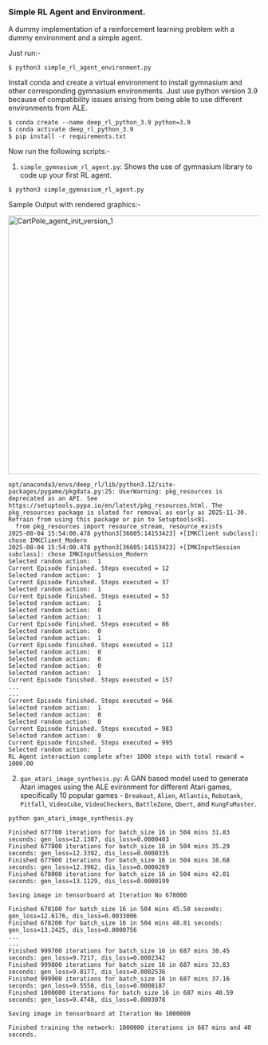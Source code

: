 ### Simple RL Agent and Environment.

A dummy implementation of a reinforcement learning problem
with a dummy environment and a simple agent.

Just run:-
```
$ python3 simple_rl_agent_environment.py
```

Install conda and create a virtual environment to install gymnasium
and other corresponding gymnasium environments. Just use python version 3.9
because of compatibility issues arising from being able to use different
environments from ALE.
```
$ conda create --name deep_rl_python_3.9 python=3.9
$ conda activate deep_rl_python_3.9
$ pip install -r requirements.txt
```

Now run the following scripts:-
1) `simple_gymnasium_rl_agent.py`: Shows the use of gymnasium library to code up your first RL agent.
```
$ python3 simple_gymnasium_rl_agent.py
```

Sample Output with rendered graphics:-

<img width="2221" height="519" alt="CartPole_agent_init_version_1" src="https://github.com/user-attachments/assets/f9e6584e-ec4a-4fed-82bd-198af08e82c2" />

```
opt/anaconda3/envs/deep_rl/lib/python3.12/site-packages/pygame/pkgdata.py:25: UserWarning: pkg_resources is deprecated as an API. See https://setuptools.pypa.io/en/latest/pkg_resources.html. The pkg_resources package is slated for removal as early as 2025-11-30. Refrain from using this package or pin to Setuptools<81.
  from pkg_resources import resource_stream, resource_exists
2025-08-04 15:54:00.478 python3[36605:14153423] +[IMKClient subclass]: chose IMKClient_Modern
2025-08-04 15:54:00.478 python3[36605:14153423] +[IMKInputSession subclass]: chose IMKInputSession_Modern
Selected random action:  1
Current Episode finished. Steps executed = 12
Selected random action:  1
Current Episode finished. Steps executed = 37
Selected random action:  1
Current Episode finished. Steps executed = 53
Selected random action:  1
Selected random action:  0
Selected random action:  1
Current Episode finished. Steps executed = 86
Selected random action:  0
Selected random action:  1
Current Episode finished. Steps executed = 113
Selected random action:  0
Selected random action:  0
Selected random action:  0
Selected random action:  1
Current Episode finished. Steps executed = 157
...
...
Current Episode finished. Steps executed = 966
Selected random action:  1
Selected random action:  0
Selected random action:  0
Current Episode finished. Steps executed = 983
Selected random action:  0
Current Episode finished. Steps executed = 995
Selected random action:  1
RL Agent interaction complete after 1000 steps with total reward = 1000.00
```

2) `gan_atari_image_synthesis.py`: A GAN based model used to generate Atari images using the ALE evironment for different Atari games, specifically 10 popular games - `Breakout`, `Alien`, `Atlantis`, `Robotank`, `Pitfall`, `VideoCube`, `VideoCheckers`, `BattleZone`, `Qbert`, and `KungFuMaster`.
```
python gan_atari_image_synthesis.py
```

```
Finished 677700 iterations for batch_size 16 in 504 mins 31.83 seconds: gen_loss=12.1387, dis_loss=0.0000403
Finished 677800 iterations for batch_size 16 in 504 mins 35.29 seconds: gen_loss=12.3392, dis_loss=0.0000335
Finished 677900 iterations for batch_size 16 in 504 mins 38.68 seconds: gen_loss=12.3962, dis_loss=0.0000269
Finished 678000 iterations for batch_size 16 in 504 mins 42.01 seconds: gen_loss=13.1129, dis_loss=0.0000199

Saving image in tensorboard at Iteration No 678000

Finished 678100 for batch_size 16 in 504 mins 45.50 seconds: gen_loss=12.6176, dis_loss=0.0033006
Finished 678200 for batch_size 16 in 504 mins 48.81 seconds: gen_loss=13.2425, dis_loss=0.0000756
...
...
Finished 999700 iterations for batch_size 16 in 687 mins 30.45 seconds: gen_loss=9.7217, dis_loss=0.0002342
Finished 999800 iterations for batch_size 16 in 687 mins 33.83 seconds: gen_loss=9.8177, dis_loss=0.0002536
Finished 999900 iterations for batch_size 16 in 687 mins 37.16 seconds: gen_loss=9.5558, dis_loss=0.0008187
Finished 1000000 iterations for batch_size 16 in 687 mins 40.59 seconds: gen_loss=9.4748, dis_loss=0.0003078

Saving image in tensorboard at Iteration No 1000000

Finished training the network: 1000000 iterations in 687 mins and 40 seconds.
```